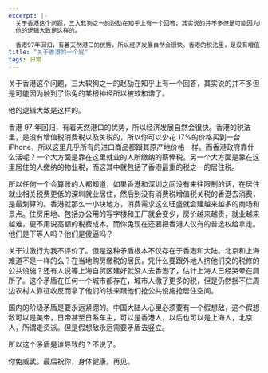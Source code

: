 ```yaml
---
excerpt: |-
  关于香港这个问题，三大软狗之一的赵劼在知乎上有一个回答，其实说的并不多但是可能因为触到了你兔的某根神经所以被软和谐了。  
  他的逻辑大致是这样的。

  香港97年回归，有着天然港口的优势，所以经济发展自然会很快。香港的税法里，是没有增值税消费税以及关税的，所以你可以少花17%的价格买到一台iPhone，所以这里几乎所有的进口商品都跟其原产地价格一样。而香港政府靠什么活呢？一个大方面是靠在这里就业的人所缴纳的薪俸税。另一个大方面是靠在这里居住的人缴纳的物业税，而这其中就包括了香港最重的税之一的居住税。
title: "关于香港的一个屁"
tags: 日常
---
```


关于香港这个问题，三大软狗之一的赵劼在知乎上有一个回答，其实说的并不多但是可能因为触到了你兔的某根神经所以被软和谐了。

他的逻辑大致是这样的。

香港 97 年回归，有着天然港口的优势，所以经济发展自然会很快。香港的税法里，是没有增值税消费税以及关税的，所以你可以少花 17%的价格买到一台 iPhone，所以这里几乎所有的进口商品都跟其原产地价格一样。而香港政府靠什么活呢？一个大方面是靠在这里就业的人所缴纳的薪俸税。另一个大方面是靠在这里居住的人缴纳的物业税，而这其中就包括了香港最重的税之一的居住税。

所以任何一个会算账的人都知道，如果香港和深圳之间没有来往限制的话，在居住就业相关税费更低的深圳就业居住，然后到没有消费税增值税关税的香港去消费，是最划算的。香港就那么一小块地方，消费需求这么旺盛就会建越来越多的商场和景点。住房用地、包括办公用的写字楼和工厂就会变少，房价越来越贵，就业越来越难，更不用说高额的税费成本。而你兔现在还要把香港人仅有的普选权给拿走。他们是下等人吗？他们是傻逼吗？

关于过激行为我不评价了。但是这种矛盾根本不仅存在于香港和大陆。北京和上海难道不是一样的么？在当地购房缴税的居民，凭什么要跟外地人挤他们交的税修的公共设施？还有人说等上海自贸区建好就没人去香港了，估计上海人已经哭晕在厕所了。这个矛盾在任何一个城市都存在，城市人缴了更多的税，但是仍然挡不住周边农村人靠征收反而拿了他们的钱来跟他们抢公共设施抢居住空间。

国内的阶级矛盾是要永远紧绷的。中国大陆人心里必须要有一个假想敌，这个假想敌可以是美帝，日帝甚至日系车主，可以是香港人，以后也可以是上海人，北京人，所谓走资派。但是假想敌永远需要矛盾去竖立。

所以这个矛盾是谁导致的？不说了。

你兔威武。最后祝你，身体健康。再见。
